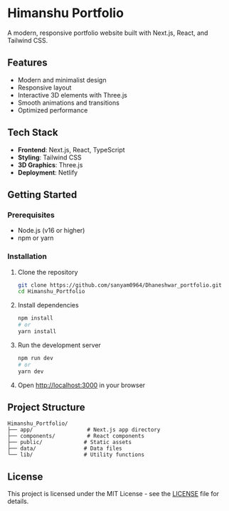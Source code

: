 # Himanshu Portfolio

A modern, responsive portfolio website built with Next.js, React, and Tailwind CSS.

## Features

- Modern and minimalist design
- Responsive layout
- Interactive 3D elements with Three.js
- Smooth animations and transitions
- Optimized performance

## Tech Stack

- **Frontend**: Next.js, React, TypeScript
- **Styling**: Tailwind CSS
- **3D Graphics**: Three.js
- **Deployment**: Netlify

## Getting Started

### Prerequisites

- Node.js (v16 or higher)
- npm or yarn

### Installation

1. Clone the repository
   ```bash
   git clone https://github.com/sanyam0964/Dhaneshwar_portfolio.git
   cd Himanshu_Portfolio
   ```

2. Install dependencies
   ```bash
   npm install
   # or
   yarn install
   ```

3. Run the development server
   ```bash
   npm run dev
   # or
   yarn dev
   ```

4. Open [http://localhost:3000](http://localhost:3000) in your browser

## Project Structure

```
Himanshu_Portfolio/
├── app/                 # Next.js app directory
├── components/          # React components
├── public/             # Static assets
├── data/               # Data files
└── lib/                # Utility functions
```

## License

This project is licensed under the MIT License - see the [LICENSE](LICENSE) file for details.
